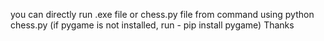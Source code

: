 you can directly run .exe file or chess.py file from command using python chess.py (if pygame is not installed, run - pip install pygame)
Thanks
